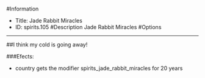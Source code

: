 #Information
 - Title: Jade Rabbit Miracles
 - ID: spirits.105
#Description
Jade Rabbit Miracles
#Options

___
##I think my cold is going away!

###Efects:<ul><li>country gets the modifier spirits_jade_rabbit_miracles for 20 years</li></ul>
